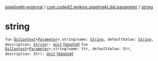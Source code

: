 [pipelinekt-external](../index.md) / [com.code42.jenkins.pipelinekt.dsl.parameter](index.md) / [string](./string.md)

# string

`fun `[`DslContext`](../com.code42.jenkins.pipelinekt.dsl/-dsl-context/index.md)`<`[`Parameter`](../com.code42.jenkins.pipelinekt.core/-parameter/index.md)`>.string(name: `[`String`](https://kotlinlang.org/api/latest/jvm/stdlib/kotlin/-string/index.html)`, defaultValue: `[`String`](https://kotlinlang.org/api/latest/jvm/stdlib/kotlin/-string/index.html)`, description: `[`String`](https://kotlinlang.org/api/latest/jvm/stdlib/kotlin/-string/index.html)`): `[`Unit`](https://kotlinlang.org/api/latest/jvm/stdlib/kotlin/-unit/index.html) [(source)](https://github.com/code42/pipelinekt/tree/master/dsl/src/main/kotlin/com/code42/jenkins/pipelinekt/dsl/parameter/ParameterDsl.kt#L13)
`fun `[`DslContext`](../com.code42.jenkins.pipelinekt.dsl/-dsl-context/index.md)`<`[`Parameter`](../com.code42.jenkins.pipelinekt.core/-parameter/index.md)`>.string(name: Str, defaultValue: Str, description: Str): `[`Unit`](https://kotlinlang.org/api/latest/jvm/stdlib/kotlin/-unit/index.html) [(source)](https://github.com/code42/pipelinekt/tree/master/dsl/src/main/kotlin/com/code42/jenkins/pipelinekt/dsl/parameter/ParameterDsl.kt#L17)